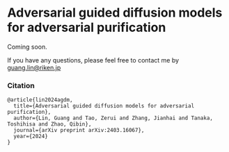 # Adversarial guided diffusion models for adversarial purification

Coming soon.

If you have any questions, please feel free to contact me by guang.lin@riken.jp

### Citation
```
@article{lin2024agdm,
  title={Adversarial guided diffusion models for adversarial purification},
  author={Lin, Guang and Tao, Zerui and Zhang, Jianhai and Tanaka, Toshihisa and Zhao, Qibin},
  journal={arXiv preprint arXiv:2403.16067},
  year={2024}
}
```
